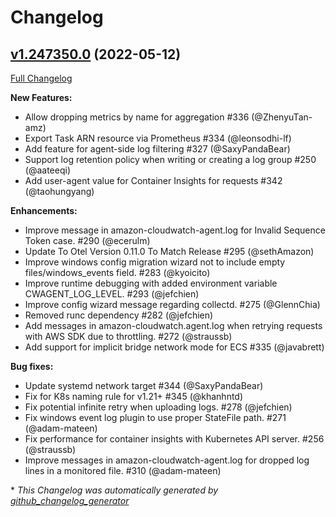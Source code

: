 # Changelog

## [v1.247350.0](https://github.com/aws/amazon-cloudwatch-agent/tree/v1.247350.0) (2022-05-12)

[Full Changelog](https://github.com/aws/amazon-cloudwatch-agent/compare/v1.247349.0...v1.247350.0)

**New Features:**
* Allow dropping metrics by name for aggregation #336 (@ZhenyuTan-amz)
* Export Task ARN resource via Prometheus #334 (@leonsodhi-lf)
* Add feature for agent-side log filtering #327 (@SaxyPandaBear)
* Support log retention policy when writing or creating a log group #250 (@aateeqi)
* Add user-agent value for Container Insights for requests #342 (@taohungyang)

**Enhancements:**
* Improve message in amazon-cloudwatch-agent.log for Invalid Sequence Token case. #290 (@ecerulm)
* Update To Otel Version 0.11.0 To Match Release #295 (@sethAmazon)
* Improve windows config migration wizard not to include empty files/windows_events field. #283 (@kyoicito)
* Improve runtime debugging with added environment variable CWAGENT_LOG_LEVEL. #293 (@jefchien)
* Improve config wizard message regarding collectd. #275 (@GlennChia)
* Removed runc dependency #282 (@jefchien)
* Add messages in amazon-cloudwatch.agent.log when retrying requests with AWS SDK due to throttling. #272 (@straussb) 
* Add support for implicit bridge network mode for ECS #335 (@javabrett)


**Bug fixes:**
* Update systemd network target #344 (@SaxyPandaBear)
* Fix for K8s naming rule for v1.21+ #345 (@khanhntd)
* Fix potential infinite retry when uploading logs. #278 (@jefchien)
* Fix windows event log plugin to use proper StateFile path. #271 (@adam-mateen)
* Fix performance for container insights with Kubernetes API server. #256 (@straussb)
* Improve messages in amazon-cloudwatch-agent.log for dropped log lines in a monitored file. #310 (@adam-mateen)


\* *This Changelog was automatically generated by [github_changelog_generator](https://github.com/github-changelog-generator/github-changelog-generator)*
